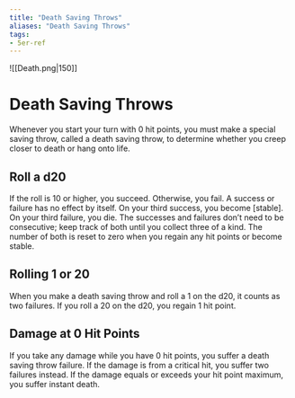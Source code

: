 ```yaml
---
title: "Death Saving Throws"
aliases: "Death Saving Throws"
tags:
- 5er-ref
---
```

![[Death.png|150]]
# Death Saving Throws

Whenever you start your turn with 0 hit points, you must make a special saving throw, called a death saving throw, to determine whether you creep closer to death or hang onto life. 
  
## Roll a d20
If the roll is 10 or higher, you succeed. Otherwise, you fail. A success or failure has no effect by itself. On your third success, you become [stable]. On your third failure, you die. The successes and failures don’t need to be consecutive; keep track of both until you collect three of a kind. The number of both is reset to zero when you regain any hit points or become stable. 
  
## Rolling 1 or 20
When you make a death saving throw and roll a 1 on the d20, it counts as two failures. If you roll a 20 on the d20, you regain 1 hit point.  
  
## Damage at 0 Hit Points
If you take any damage while you have 0 hit points, you suffer a death saving throw failure. If the damage is from a critical hit, you suffer two failures instead. If the damage equals or exceeds your hit point maximum, you suffer instant death.